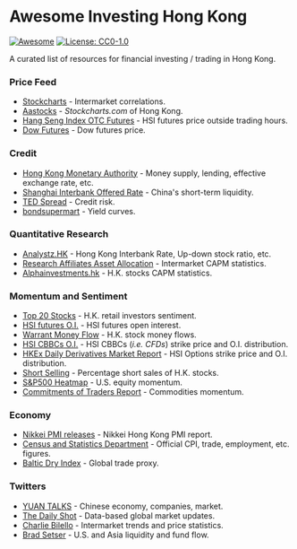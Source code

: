 # Awesome Investing Hong Kong

[![Awesome](https://awesome.re/badge.svg)](https://awesome.re) [![License: CC0-1.0](https://img.shields.io/badge/License-CC0%201.0-lightgrey.svg)](http://creativecommons.org/publicdomain/zero/1.0/)

A curated list of resources for financial investing / trading in Hong Kong.

<!-- ### Table of Contents -->

### Price Feed

- [Stockcharts](http://stockcharts.com) - Intermarket correlations.
- [Aastocks](http://www.aastocks.com/en/default.aspx) - *Stockcharts.com* of Hong Kong.
- [Hang Seng Index OTC Futures](https://www.ig.com/au/indices/markets-indices/hong-kong-hs42) - HSI futures price outside trading hours.
- [Dow Futures](https://www.cnbc.com/pre-markets/) - Dow futures price.

### Credit

- [Hong Kong Monetary Authority](http://www.hkma.gov.hk/eng/market-data-and-statistics/monthly-statistical-bulletin/table.shtml) - Money supply, lending, effective exchange rate, etc.
- [Shanghai Interbank Offered Rate](https://www.shibor.org/shibor/web/AllShibor_e.jsp) - China's short-term liquidity.
- [TED Spread](https://fred.stlouisfed.org/series/TEDRATE) - Credit risk.
- [bondsupermart](https://www.bondsupermart.com/main/market-info/yield-curves-chart) - Yield curves.

### Quantitative Research

- [Analystz.HK](https://www.analystz.hk) - Hong Kong Interbank Rate, Up-down stock ratio, etc.
- [Research Affiliates Asset Allocation](https://interactive.researchaffiliates.com/asset-allocation) - Intermarket CAPM statistics.
- [Alphainvestments.hk](http://alphainvestments.hk/en) - H.K. stocks CAPM statistics.

### Momentum and Sentiment

- [Top 20 Stocks](http://money18.on.cc/eng/info/liveinfo_ten_stock.html) - H.K. retail investors sentiment.
- [HSI futures O.I.](http://www.hkstockradar.com/futurehsinet.htm) - HSI futures open interest.
- [Warrant Money Flow](http://warrants.ubs.com/en/#warrant_mf-tab-tab-tab) - H.K. stock money flows.
- [HSI CBBCs O.I.](http://warrants-hk.credit-suisse.com/en/summary/summary_cbbc_band_e.cgi) - HSI CBBCs (*i.e. CFDs*) strike price and O.I. distribution.
- [HKEx Daily Derivatives Market Report](http://www.hkex.com.hk/eng/stat/dmstat/dayrpt/dmreport8.htm) - HSI Options strike price and O.I. distribution.
- [Short Selling](http://www.infocastfn.com/web/guest/short-sell) - Percentage short sales of H.K. stocks.
- [S&P500 Heatmap](https://finviz.com/map.ashx?t=sec) - U.S. equity momentum.
- [Commitments of Traders Report](http://www.timingcharts.com) - Commodities momentum.

### Economy

- [Nikkei PMI releases](https://www.markiteconomics.com/Survey/Page.mvc/PressReleases) - Nikkei Hong Kong PMI report.
- [Census and Statistics Department](https://www.censtatd.gov.hk/hkstat/quicklink/index.jsp) - Official CPI, trade, employment, etc. figures.
- [Baltic Dry Index](https://www.quandl.com/data/LLOYDS/BDI-Baltic-Dry-Index) - Global trade proxy.

### Twitters

- [YUAN TALKS](https://twitter.com/YuanTalks) - Chinese economy, companies, market.
- [The Daily Shot](https://twitter.com/SoberLook) - Data-based global market updates.
- [Charlie Bilello](https://twitter.com/charliebilello) - Intermarket trends and price statistics.
- [Brad Setser](https://twitter.com/Brad_Setser) - U.S. and Asia liquidity and fund flow.
